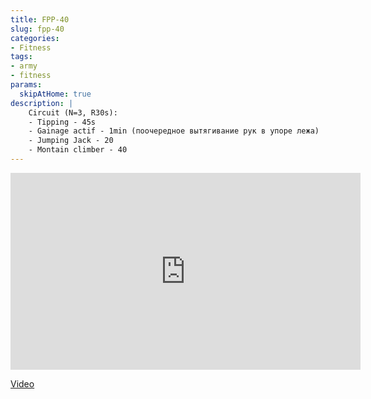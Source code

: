 ```yaml
---
title: FPP-40
slug: fpp-40
categories:
- Fitness
tags:
- army
- fitness
params:
  skipAtHome: true
description: |
    Circuit (N=3, R30s):
    - Tipping - 45s
    - Gainage actif - 1min (поочередное вытягивание рук в упоре лежа)
    - Jumping Jack - 20
    - Montain climber - 40
---
```

<iframe width="560" height="315" src="https://www.youtube.com/embed/pq5sPoWoJW0?si=wmIHvknKsQyn5vSy" title="YouTube video player" frameborder="0" allow="accelerometer; autoplay; clipboard-write; encrypted-media; gyroscope; picture-in-picture; web-share" allowfullscreen></iframe>

[Video](https://youtu.be/pq5sPoWoJW0?si=wmIHvknKsQyn5vSy)
